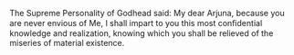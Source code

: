 The Supreme Personality of Godhead said: My dear Arjuna, because you are never envious of Me, I shall impart to you this most conﬁdential knowledge and realization, knowing which you shall be relieved of the miseries of material existence.